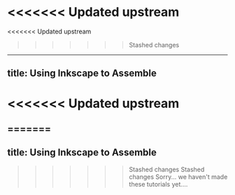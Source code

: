 <<<<<<< Updated upstream
=======
<<<<<<< Updated upstream
>>>>>>> Stashed changes
---
title: Using Inkscape to Assemble
---

<<<<<<< Updated upstream
=======
=======
---
title: Using Inkscape to Assemble
---

>>>>>>> Stashed changes
>>>>>>> Stashed changes
Sorry... we haven't made these tutorials yet....